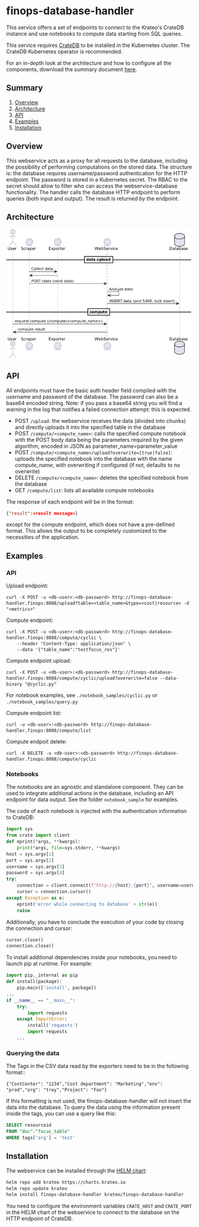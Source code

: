 # finops-database-handler
This service offers a set of endpoints to connect to the Krateo's CrateDB instance and use notebooks to compute data starting from SQL queries.

This service requires [CrateDB](https://github.com/crate/) to be installed in the Kubernetes cluster. The CrateDB Kubernetes operator is recommended.

For an in-depth look at the architecture and how to configure all the components, download the summary document [here](https://github.com/krateoplatformops/finops-operator-exporter/resources/Krateo_Composable_FinOps___Full.pdf).

## Summary

1. [Overview](#overview)
2. [Architecture](#architecture)
3. [API](#api)
4. [Examples](#examples)
5. [Installation](#Installation)

## Overview
This webservice acts as a proxy for all requests to the database, including the possibility of performing computations on the stored data. 
The structure is: the database requires username/password authentication for the HTTP endpoint. The password is stored in a Kubernetes secret. 
The RBAC to the secret should allow to filter who can access the webservice-database functionality. 
The handler calls the database HTTP endpoint to perform queries (both input and output). 
The result is returned by the endpoint.

## Architecture
![Krateo Composable FinOps Database Handler](/img/kcf/finops-database-handler-architecture.png)

## API
All endpoints must have the basic auth header field compiled with the username and password of the database. The password can also be a base64 encoded string. Note: if you pass a base64 string you will find a warning in the log that notifies a failed connection attempt: this is expected.

- POST    `/upload`: the webservice receives the data (divided into chunks) and directly uploads it into the specified table in the database
- POST    `/compute/<compute_name>`: calls the specified compute notebook with the POST body data being the parameters required by the given algorithm, encoded in JSON as parameter_name=parameter_value
- POST    `/compute/<compute_name>/upload?overwrite=[true|false]`: uploads the specified notebook into the database with the name *compute_name*, with overwriting if configured (if not, defaults to no overwrite)
- DELETE  `/compute/<compute_name>`: deletes the specified notebook from the database
- GET     `/compute/list`: lists all available compute notebooks

The response of each endpoint will be in the format:
```json
{"result":<result message>}
```
except for the compute endpoint, which does not have a pre-defined format. This allows the output to be completely customized to the necessities of the application.

## Examples
### API
Upload endpoint:
```
curl -X POST -u <db-user>:<db-password> http://finops-database-handler.finops:8088/upload?table=<table_name>&type=<cost|resource> -d "<metrics>"
```

Compute endpoint:
```
curl -X POST -u <db-user>:<db-password> http://finops-database-handler.finops:8088/compute/cyclic \
    --header "Content-Type: application/json" \
    --data '{"table_name":"testfocus_res"}'
```

Compute endpoint upload:
```
curl -X POST -u <db-user>:<db-password> http://finops-database-handler.finops:8088/compute/cyclic/upload?overwrite=false --data-binary "@cyclic.py"
```
For notebook examples, see `./notebook_samples/cyclic.py` or `./notebook_samples/query.py`

Compute endpoint list:
```
curl -u <db-user>:<db-password> http://finops-database-handler.finops:8088/compute/list
```

Compute endpoit delete:
```
curl -X DELETE -u <db-user>:<db-password> http://finops-database-handler.finops:8088/compute/cyclic
```

### Notebooks
The notebooks are an agnostic and standalone component. They can be used to integrate additional actions in the database, including an API endpoint for data output. See the folder `notebook_sample` for examples.

The code of each notebook is injected with the authentication information to CrateDB:
```python
import sys
from crate import client
def eprint(*args, **kwargs):
    print(*args, file=sys.stderr, **kwargs)
host = sys.argv[1]
port = sys.argv[2]
username = sys.argv[3]
password = sys.argv[4]
try:
    connection = client.connect(f"http://{host}:{port}", username=username, password=password)
    cursor = connection.cursor()
except Exception as e:
    eprint('error while connecting to database' + str(e))
    raise
```
Additionally, you have to conclude the execution of your code by closing the connection and cursor:
```python
cursor.close()
connection.close()
```

To install additional dependencies inside your notebooks, you need to launch pip at runtime. For example:
```python
import pip._internal as pip
def install(package):
    pip.main(['install', package])
...
if __name__ == "__main__":
    try:
        import requests
    except ImportError:
        install('requests')
        import requests
    ...
```

### Querying the data
The Tags in the CSV data read by the exporters need to be in the following format::
```
{"CostCenter": "1234","Cost department": "Marketing","env": "prod","org": "trey","Project": "Foo"}
```
If this formatting is not used, the finops-database-handler will not insert the data into the database.
To query the data using the information present inside the tags, you can use a query like this:
```sql
SELECT resourceid
FROM "doc"."focus_table"
WHERE tags['org'] = 'test'
```

## Installation
The webservice can be installed through the [HELM chart](https://github.com/krateoplatformops/finops-database-handler-chart):
```sh
helm repo add krateo https://charts.krateo.io
helm repo update krateo
helm install finops-database-handler krateo/finops-database-handler
```

You need to configure the environment variables `CRATE_HOST` and `CRATE_PORT` in the HELM chart of the webservice to connect to the database on the HTTP endpoint of CrateDB.